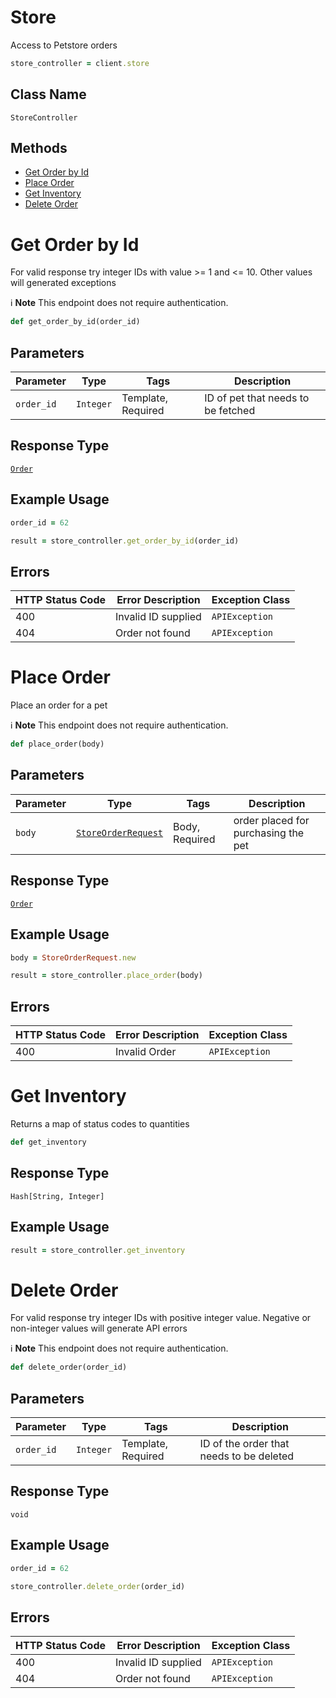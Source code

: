 # Store

Access to Petstore orders

```ruby
store_controller = client.store
```

## Class Name

`StoreController`

## Methods

* [Get Order by Id](../../doc/controllers/store.md#get-order-by-id)
* [Place Order](../../doc/controllers/store.md#place-order)
* [Get Inventory](../../doc/controllers/store.md#get-inventory)
* [Delete Order](../../doc/controllers/store.md#delete-order)


# Get Order by Id

For valid response try integer IDs with value >= 1 and <= 10. Other values will generated exceptions

:information_source: **Note** This endpoint does not require authentication.

```ruby
def get_order_by_id(order_id)
```

## Parameters

| Parameter | Type | Tags | Description |
|  --- | --- | --- | --- |
| `order_id` | `Integer` | Template, Required | ID of pet that needs to be fetched |

## Response Type

[`Order`](../../doc/models/order.md)

## Example Usage

```ruby
order_id = 62

result = store_controller.get_order_by_id(order_id)
```

## Errors

| HTTP Status Code | Error Description | Exception Class |
|  --- | --- | --- |
| 400 | Invalid ID supplied | `APIException` |
| 404 | Order not found | `APIException` |


# Place Order

Place an order for a pet

:information_source: **Note** This endpoint does not require authentication.

```ruby
def place_order(body)
```

## Parameters

| Parameter | Type | Tags | Description |
|  --- | --- | --- | --- |
| `body` | [`StoreOrderRequest`](../../doc/models/store-order-request.md) | Body, Required | order placed for purchasing the pet |

## Response Type

[`Order`](../../doc/models/order.md)

## Example Usage

```ruby
body = StoreOrderRequest.new

result = store_controller.place_order(body)
```

## Errors

| HTTP Status Code | Error Description | Exception Class |
|  --- | --- | --- |
| 400 | Invalid Order | `APIException` |


# Get Inventory

Returns a map of status codes to quantities

```ruby
def get_inventory
```

## Response Type

`Hash[String, Integer]`

## Example Usage

```ruby
result = store_controller.get_inventory
```


# Delete Order

For valid response try integer IDs with positive integer value. Negative or non-integer values will generate API errors

:information_source: **Note** This endpoint does not require authentication.

```ruby
def delete_order(order_id)
```

## Parameters

| Parameter | Type | Tags | Description |
|  --- | --- | --- | --- |
| `order_id` | `Integer` | Template, Required | ID of the order that needs to be deleted |

## Response Type

`void`

## Example Usage

```ruby
order_id = 62

store_controller.delete_order(order_id)
```

## Errors

| HTTP Status Code | Error Description | Exception Class |
|  --- | --- | --- |
| 400 | Invalid ID supplied | `APIException` |
| 404 | Order not found | `APIException` |

